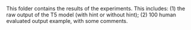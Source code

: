 This folder contains the results of the experiments. This includes:
(1) the raw output of the T5 model (with hint or without hint);
(2) 100 human evaluated output example, with some comments. 
